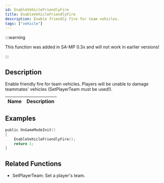 ```yaml
---
id: EnableVehicleFriendlyFire
title: EnableVehicleFriendlyFire
description: Enable friendly fire for team vehicles.
tags: ["vehicle"]
---
```


<TagLinks />

:::warning

This function was added in SA-MP 0.3x and will not work in earlier versions!

:::

## Description

Enable friendly fire for team vehicles. Players will be unable to damage teammates' vehicles (SetPlayerTeam must be used!).

| Name | Description |
| ---- | ----------- |


## Examples

```c
public OnGameModeInit()
{
    EnableVehicleFriendlyFire();
    return 1;
}
```

## Related Functions

- SetPlayerTeam: Set a player's team.
